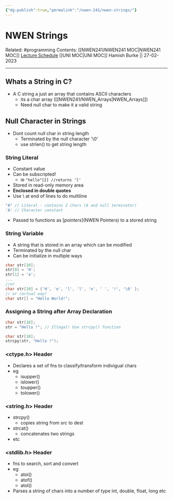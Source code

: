 ```yaml
---
{"dg-publish":true,"permalink":"/nwen-241/nwen-strings/"}
---
```



# NWEN Strings

Related: #programming 
Contents: [[NWEN241/NWEN241 MOC\|NWEN241 MOC]]
[Lecture Schedule](https://ecs.wgtn.ac.nz/Courses/NWEN241_2023T1/LectureSchedule)
[[UNI MOC\|UNI MOC]]
Hamish Burke || 27-02-2023
***

## Whats a String in C?

- A C string a just an array that contains ASCII characters
	- its a char array ([[NWEN241/NWEN_Arrays\|NWEN_Arrays]])
	- Need null char to make it a valid string

## Null Character in Strings

- Dont count null char in string length
	- Terminated by the null character '\0'
	- use strlen() to get string length

### String Literal

- Constant value
- Can be subscripted!
	- ie `"hello"[2] //returns 'l'`
- Stored in read-only memory area
- **Enclosed in double quotes**
- Use \ at end of lines to do multiline

```C
"A" // Literal - contains 2 chars (A and null terminator)
'A' // Character constant
```

- Passed to functions as [*pointers*](NWEN Pointers) to a stored string

### String Variable

- A string that is stored in an array which can be modified
- Terminated by the null char
- Can be initialize in multiple ways

```C
char str[10];
str[0] = 'H';
str[1] = 'e';
...
//or
char str[10] = {'H', 'e', 'l', 'l', 'o', ' ', '!', '\0' };
// or (actual way)
char str[] = "Hello World!"; 
```

### Assigning a String after Array Declaration

```C
char str[10];
str = "Hello !"; // Illegal! Use strcpy() function 

char str[10];
strcpy(str, "Hello !");
```

### <ctype.h> Header

- Declares a set of fns to classify/transform indivigual chars
- eg
	- isupper()
	- islower()
	- toupper()
	- tolower()

### <string.h> Header

- strcpy()
	- copies string from src to dest
- strcat()
	- concatenates two strings
- etc

### <stdlib.h> Header

- fns to search, sort and convert
- eg
	- atoi()
	- atof()
	- atol()
- Parses a string of chars into a number of type int, double, float, long etc



